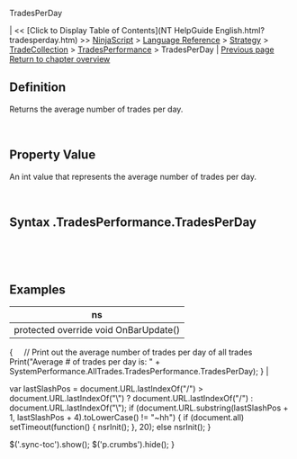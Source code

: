 ﻿










 


TradesPerDay







| &lt;&lt; [Click to Display Table of Contents](NT HelpGuide English.html?tradesperday.htm) &gt;&gt;
 [NinjaScript](ninjascript.htm) &gt; [Language Reference](language_reference_wip.htm) &gt; [Strategy](strategy.htm) &gt; [TradeCollection](tradecollection.htm) &gt; [TradesPerformance](tradesperformance.htm) &gt;
TradesPerDay | [Previous page](tradescount.htm)
[Return to chapter overview](tradesperformance.htm)










Definition
----------


Returns the average number of trades per day.  

 


Property Value
--------------


An int value that represents the average number of trades per day.


 


Syntax
<tradecollection>.TradesPerformance.TradesPerDay
-------------------------------------------------------


 


 


Examples
--------




| ns |
| --- |
| protected override void OnBarUpdate()
{
     // Print out the average number of trades per day of all trades
     Print("Average # of trades per day is: " + SystemPerformance.AllTrades.TradesPerformance.TradesPerDay);
} |






 
 var lastSlashPos = document.URL.lastIndexOf("/") &gt; document.URL.lastIndexOf("\\") ? document.URL.lastIndexOf("/") : document.URL.lastIndexOf("\\");
 if (document.URL.substring(lastSlashPos + 1, lastSlashPos + 4).toLowerCase() != "~hh") {
 if (document.all) setTimeout(function() {
 nsrInit();
 }, 20);
 else nsrInit();
 }
 
 
 $('.sync-toc').show();
 $('p.crumbs').hide();
 }
 
 
 



</tradecollection>